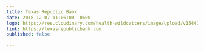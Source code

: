 ```yaml
---
title: Texas Republic Bank
date: 2018-12-07 11:06:00 -0600
logo: https://res.cloudinary.com/health-wildcatters/image/upload/v1544202454/Texas%20Republic%20Bank%20logo.jpg
link: https://texasrepublicbank.com
published: false

---
```

